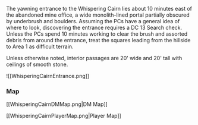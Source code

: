 
The yawning entrance to the Whispering Cairn lies about 10 minutes east of the abandoned mine office, a wide monolith-lined portal partially obscured by underbrush and boulders. Assuming the PCs have a general idea of where to look, discovering the entrance requires a DC 13 Search check. Unless the PCs spend 10 minutes working to clear the brush and assorted debris from around the entrance, treat the squares leading from the hillside to Area 1 as difficult terrain.

Unless otherwise noted, interior passages are 20' wide and 20' tall with ceilings of smooth stone.

![[WhisperingCairnEntrance.png]]

### Map

[[WhisperingCairnDMMap.png|DM Map]]

[[WhisperingCairnPlayerMap.png|Player Map]]

